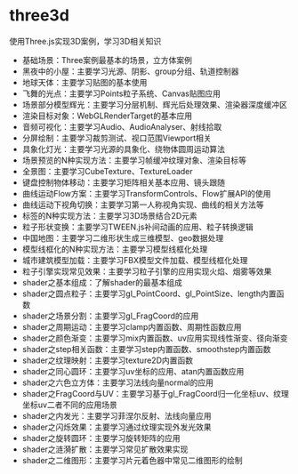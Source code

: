 # three3d
使用Three.js实现3D案例，学习3D相关知识

- 基础场景：Three案例最基本的场景，立方体案例
- 黑夜中的小屋：主要学习光源、阴影、group分组、轨道控制器
- 地球天体：主要学习贴图的基本使用
- 飞舞的光点：主要学习Points粒子系统、Canvas贴图应用
- 场景部分模型辉光：主要学习分层机制、辉光后处理效果、渲染器深度缓冲区
- 渲染目标对象：WebGLRenderTarget的基本应用
- 音频可视化：主要学习Audio、AudioAnalyser、射线拾取
- 分屏绘制：主要学习裁剪测试、视口范围Viewport相关
- 具象化灯光：主要学习光源的具象化、绕物体圆周运动算法
- 场景预览的N种实现方法：主要学习帧缓冲纹理对象、渲染目标等
- 全景图：主要学习CubeTexture、TextureLoader
- 键盘控制物体移动：主要学习矩阵相关基本应用、镜头跟随
- 曲线运动Flow方案：主要学习TransformControls、Flow扩展API的使用
- 曲线运动下视角切换：主要学习第一人称视角实现、曲线的相关方法等
- 标签的N种实现方法：主要学习3D场景结合2D元素
- 粒子形状变换：主要学习TWEEN.js补间动画的应用、粒子转换逻辑
- 中国地图：主要学习二维形状生成三维模型、geo数据处理
- 模型线框化的N种实现方法：主要学习模型线框化处理
- 城市建筑模型加载：主要学习FBX模型文件加载、模型线框化处理
- 粒子引擎实现常见效果：主要学习粒子引擎的应用实现火焰、烟雾等效果
- shader之基本组成：了解shader的最基本组成
- shader之圆点粒子：主要学习gl_PointCoord、gl_PointSize、length内置函数
- shader之场景分割：主要学习gl_FragCoord的应用
- shader之周期运动：主要学习clamp内置函数、周期性函数应用
- shader之颜色渐变：主要学习mix内置函数、uv应用实现线性渐变、径向渐变
- shader之step相关函数：主要学习step内置函数、smoothstep内置函数
- shader之纹理映射：主要学习texture2D内置函数
- shader之同心圆环：主要学习uv坐标的应用、atan内置函数应用
- shader之六色立方体：主要学习法线向量normal的应用
- shader之FragCoord与UV：主要学习基于gl_FragCoord归一化坐标uv、纹理坐标uv二者不同的应用场景
- shader之内发光：主要学习菲涅尔反射、法线向量应用
- shader之闪烁效果：主要学习通过纹理实现外发光效果
- shader之旋转圆环：主要学习旋转矩阵的应用
- shader之涟漪扩散：主要学习常见扩散效果实现
- shader之二维图形：主要学习片元着色器中常见二维图形的绘制
